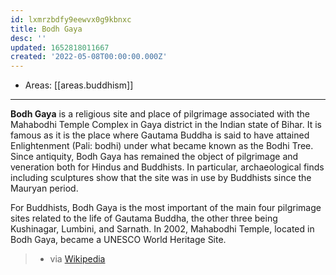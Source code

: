 ```yaml
---
id: lxmrzbdfy9eewvx0g9kbnxc
title: Bodh Gaya
desc: ''
updated: 1652818011667
created: '2022-05-08T00:00:00.000Z'
---
```


- Areas: [[areas.buddhism]]

---

**Bodh Gaya** is a religious site and place of pilgrimage associated with the Mahabodhi Temple Complex in Gaya district in the Indian state of Bihar. It is famous as it is the place where Gautama Buddha is said to have attained Enlightenment (Pali: bodhi) under what became known as the Bodhi Tree. Since antiquity, Bodh Gaya has remained the object of pilgrimage and veneration both for Hindus and Buddhists. In particular, archaeological finds including sculptures show that the site was in use by Buddhists since the Mauryan period.

For Buddhists, Bodh Gaya is the most important of the main four pilgrimage sites related to the life of Gautama Buddha, the other three being Kushinagar, Lumbini, and Sarnath. In 2002, Mahabodhi Temple, located in Bodh Gaya, became a UNESCO World Heritage Site.

> - via [Wikipedia](https://en.wikipedia.org/wiki/Bodh%20Gaya)

